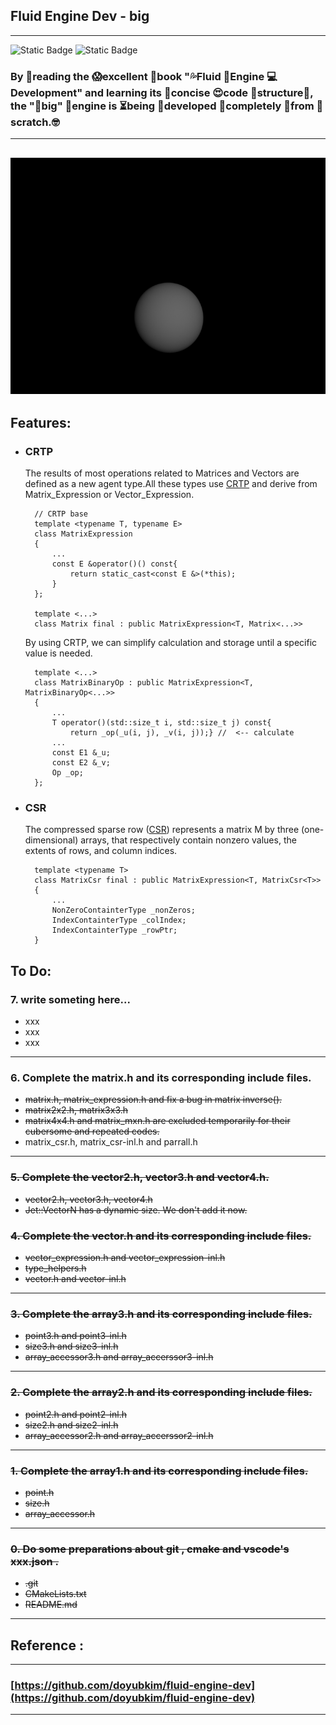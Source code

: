 ## Fluid Engine Dev - big
---
![Static Badge](https://img.shields.io/badge/language-c%2B%2B-green)
![Static Badge](https://img.shields.io/badge/license-N%2FA-red)


### By 👀reading the 😱excellent 📖book "💦Fluid 🤖Engine 💻Development" and learning its 🥰concise 😍code 🤩structure💩,  the "🤪big" 🚀engine is ⏳being 🤠developed 🥱completely 🧐from 🥶scratch.🤓
---
![sphere](https://github.com/superbignut/Fluid-Engine/blob/master/render/render.jpg)
---
## Features:
+ ### CRTP 
    The results of most operations related to Matrices and Vectors are defined as a new agent type.All these types use [CRTP][1] and derive from Matrix_Expression or Vector_Expression.

        // CRTP base
        template <typename T, typename E>
        class MatrixExpression
        {
            ...
            const E &operator()() const{
                return static_cast<const E &>(*this);
            }
        };
        
        template <...>
        class Matrix final : public MatrixExpression<T, Matrix<...>>

    By using CRTP, we can simplify calculation and storage until a specific value is needed.

        template <...>
        class MatrixBinaryOp : public MatrixExpression<T, MatrixBinaryOp<...>>
        {
            ...
            T operator()(std::size_t i, std::size_t j) const{
                return _op(_u(i, j), _v(i, j));} //  <-- calculate
            ...
            const E1 &_u; 
            const E2 &_v;
            Op _op;
        };
+ ### CSR
    The compressed sparse row ([CSR][2]) represents a matrix M by three (one-dimensional) arrays, that respectively contain nonzero values, the extents of rows, and column indices. 

        template <typename T>
        class MatrixCsr final : public MatrixExpression<T, MatrixCsr<T>>
        {
            ...
            NonZeroContainterType _nonZeros;
            IndexContainterType _colIndex;
            IndexContainterType _rowPtr;
        }
## To Do:

### 7. write someting here...
+ xxx
+ xxx
+ xxx
---
### 6. Complete the matrix.h and its corresponding include files.
+ ~~matrix.h, matrix_expression.h and fix a bug in matrix inverse().~~
+ ~~matrix2x2.h, matrix3x3.h~~
+ ~~matrix4x4.h and matrix_mxn.h are excluded temporarily for their cubersome and repeated codes.~~
+ matrix_csr.h, matrix_csr-inl.h and parrall.h
---
### ~~5. Complete the vector2.h, vector3.h and vector4.h.~~
+ ~~vector2.h, vector3.h, vector4.h~~
+ ~~Jet::VectorN has a dynamic size. We don't add it now.~~
### ~~4. Complete the vector.h and its corresponding include files.~~
+ ~~vector_expression.h and vector_expression-inl.h~~
+ ~~type_helpers.h~~
+ ~~vector.h and vector-inl.h~~
---
### ~~3. Complete the array3.h and its corresponding include files.~~
+ ~~point3.h and point3-inl.h~~
+ ~~size3.h and size3-inl.h~~
+ ~~array_accessor3.h and array_accerssor3-inl.h~~
---
### ~~2. Complete the  array2.h and its corresponding include files.~~
+ ~~point2.h and point2-inl.h~~
+ ~~size2.h and size2-inl.h~~
+ ~~array_accessor2.h and array_accerssor2-inl.h~~
---
### ~~1. Complete the  array1.h and its corresponding include files.~~
+ ~~point.h~~
+ ~~size.h~~ 
+ ~~array_accessor.h~~
---
### ~~0. Do some preparations about git , cmake and vscode's xxx.json .~~
+ ~~.git~~
+ ~~CMakeLists.txt~~
+ ~~README.md~~
---
## Reference :
---
### [https://github.com/doyubkim/fluid-engine-dev](https://github.com/doyubkim/fluid-engine-dev)
---
<!-- 知我者谓我心忧，不知者谓我何求 -->
[1]: https://en.wikipedia.org/wiki/Curiously_recurring_template_pattern
[2]: https://en.wikipedia.org/wiki/Sparse_matrix
